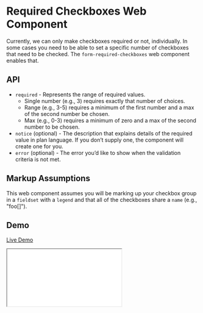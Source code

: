 # Required Checkboxes Web Component

Currently, we can only make checkboxes required or not, individually. In some cases you need to be able to set a specific number of checkboxes that need to be checked. The `form-required-checkboxes` web component enables that.

## API

<ul>
  <li><code>required</code> - Represents the range of required values.
  <ul>
    <li>Single number (e.g., 3) requires exactly that number of choices.</li>
    <li>Range (e.g., 3-5) requires a minimum of the first number and a max of the second number be chosen.</li>
    <li>Max (e.g., 0-3) requires a minimum of zero and a max of the second number to be chosen.</li>
    </ul>
  </li>
  <li><code>notice</code> (optional) - The description that explains details of the required value in plan language. If you don’t supply one, the component will create one for you.</li>
  <li><code>error</code> (optional) - The error you’d like to show when the validation criteria is not met.</li>
</ul>

## Markup Assumptions

This web component assumes you will be marking up your checkbox group in a `fieldset` with a `legend` and that all of the checkboxes share a `name` (e.g., "foo[]").

## Demo

[Live Demo](./demo.html)

<iframe src="./demo.html"></iframe>
